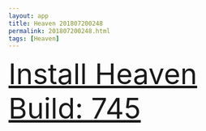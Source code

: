 ```yaml
---
layout: app
title: Heaven 201807200248
permalink: 201807200248.html
tags: [Heaven]
---
```

<div class="pure-g">
    <div class="pure-u-1-1" style="font-size: 4em">
        <a class="pure-button-primary" href="itms-services://?action=download-manifest&url=https%3A%2F%2Flitsungyisigono.github.io%2FTestScript%2Fmanifests%2F201807200248.plist"><i class="fa fa-download" aria-hidden="true"></i>Install Heaven Build: 745</a>
    </div>
</div>